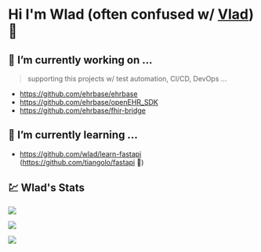 # Hi I'm Wlad (often confused w/ [Vlad](https://www.urbandictionary.com/define.php?term=Vlad)) 👋

## :floppy_disk: I’m currently working on ...

> supporting this projects w/ test automation, CI/CD, DevOps ...

- https://github.com/ehrbase/ehrbase
- https://github.com/ehrbase/openEHR_SDK
- https://github.com/ehrbase/fhir-bridge

## 🌱 I’m currently learning ...
- https://github.com/wlad/learn-fastapi (https://github.com/tiangolo/fastapi :rocket:)


## :chart: Wlad's Stats

<p>
  <img src="https://github-readme-stats.vercel.app/api?username=wlad&show_icons=true&line_height=27">
</p>
<p>
  <img src="https://github-readme-stats.vercel.app/api/top-langs/?username=wlad&hide=CSS,HTML&layout=compact">
</p>

<p>
  <img src="https://i.ibb.co/r5ThXkV/Git-Hub-Fun-Facts.png"/>
</p>




<!--
**wlad/wlad** is a ✨ _special_ ✨ repository because its `README.md` (this file) appears on your GitHub profile.

Here are some ideas to get you started:

- 👯 I’m looking to collaborate on ...
- 🤔 I’m looking for help with ...
- 💬 Ask me about ...
- 📫 How to reach me: ...
- 😄 Pronouns: ...
- ⚡ Fun fact: ...
-->
